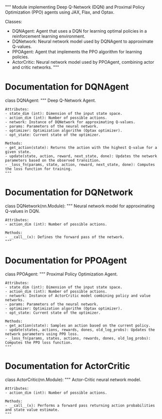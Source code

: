 """
Module implementing Deep Q-Network (DQN) and Proximal Policy Optimization (PPO) agents using JAX, Flax, and Optax.

Classes:
- DQNAgent: Agent that uses a DQN for learning optimal policies in a reinforcement learning environment.
- DQNetwork: Neural network model used by DQNAgent to approximate Q-values.
- PPOAgent: Agent that implements the PPO algorithm for learning policies.
- ActorCritic: Neural network model used by PPOAgent, combining actor and critic networks.
"""

# Documentation for DQNAgent
class DQNAgent:
    """
    Deep Q-Network Agent.

    Attributes:
    - state_dim (int): Dimension of the input state space.
    - action_dim (int): Number of possible actions.
    - network: Instance of DQNetwork for approximating Q-values.
    - params: Parameters of the neural network.
    - optimizer: Optimization algorithm (Optax optimizer).
    - opt_state: Current state of the optimizer.

    Methods:
    - get_action(state): Returns the action with the highest Q-value for a given state.
    - update(state, action, reward, next_state, done): Updates the network parameters based on the observed transition.
    - _loss_fn(params, state, action, reward, next_state, done): Computes the loss function for training.
    """

# Documentation for DQNetwork
class DQNetwork(nn.Module):
    """
    Neural network model for approximating Q-values in DQN.

    Attributes:
    - action_dim (int): Number of possible actions.

    Methods:
    - __call__(x): Defines the forward pass of the network.
    """

# Documentation for PPOAgent
class PPOAgent:
    """
    Proximal Policy Optimization Agent.

    Attributes:
    - state_dim (int): Dimension of the input state space.
    - action_dim (int): Number of possible actions.
    - network: Instance of ActorCritic model combining policy and value networks.
    - params: Parameters of the neural network.
    - optimizer: Optimization algorithm (Optax optimizer).
    - opt_state: Current state of the optimizer.

    Methods:
    - get_action(state): Samples an action based on the current policy.
    - update(states, actions, rewards, dones, old_log_probs): Updates the network parameters using PPO loss.
    - _loss_fn(params, states, actions, rewards, dones, old_log_probs): Computes the PPO loss function.
    """

# Documentation for ActorCritic
class ActorCritic(nn.Module):
    """
    Actor-Critic neural network model.

    Attributes:
    - action_dim (int): Number of possible actions.

    Methods:
    - __call__(x): Performs a forward pass returning action probabilities and state value estimate.
    """